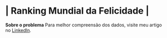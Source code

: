 <h1>| Ranking Mundial da Felicidade |</h1>

**Sobre o problema**
Para melhor compreensão dos dados, visite meu artigo no [LinkedIn](https://www.linkedin.com/pulse/ranking-mundial-da-felicidade-an%C3%A1lise-dos-dados-thiago-munich/).

